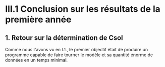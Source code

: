 # III.1 Conclusion sur les résultats de la première année

## 1. Retour sur la détermination de Csol

Comme nous l'avons vu en I.1., le premier objectif était de produire un programme capable de faire tourner le modèle et sa quantité énorme de données en un temps minimal.
